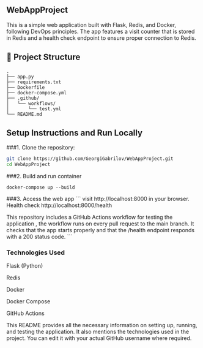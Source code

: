 ## WebAppProject

This is a simple web application built with Flask, Redis, and Docker, following DevOps principles. The app features a visit counter that is stored in Redis and a health check endpoint to ensure proper connection to Redis.

## 📁 Project Structure

```
.
├── app.py
├── requirements.txt
├── Dockerfile
├── docker-compose.yml
├── .github/
│   └── workflows/
│       └── test.yml
└── README.md

```


## Setup Instructions and Run Locally

###1. Clone the repository:

   ```bash
   git clone https://github.com/GeorgiGabrilov/WebAppProject.git
   cd WebAppProject
   ```
   
###2. Build and run container

    
    docker-compose up --build
    

###3. Access the web app 
    ```
    visit http://localhost:8000 in your browser.
    Health check http://localhost:8000/health

   This repository includes a GitHub Actions workflow for testing the application , the workflow runs on every pull request to the main branch. It checks that the app starts properly and that the /health endpoint responds with a 200 status code.
    ```

### Technologies Used
Flask (Python)

Redis

Docker

Docker Compose

GitHub Actions  


This README provides all the necessary information on setting up, running, and testing the application. It also mentions the technologies used in the project. You can edit it with your actual GitHub username where required.

